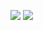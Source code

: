 <a href="https://codeclimate.com/github/ianproletov/brain-games-new/maintainability"><img src="https://api.codeclimate.com/v1/badges/f786df5345feda414df8/maintainability" /></a>
<a href="https://codeclimate.com/github/ianproletov/brain-games-new/test_coverage"><img src="https://api.codeclimate.com/v1/badges/f786df5345feda414df8/test_coverage" /></a>